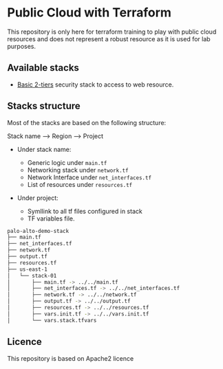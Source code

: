 # Public Cloud with Terraform

This repository is only here for terraform training to play with public cloud resources and does not represent a robust resource as it is used for lab purposes.

## Available stacks

- [Basic 2-tiers](palo-alto-demo-stack/) security stack to access to web resource.

## Stacks structure

Most of the stacks are based on the following structure:

Stack name --> Region --> Project

- Under stack name:
  - Generic logic under `main.tf`
  - Networking stack under `network.tf`
  - Network Interface under `net_interfaces.tf`
  - List of resources under `resources.tf`

- Under project:
  - Symllink to all tf files configured in stack
  - TF variables file.

```bash
palo-alto-demo-stack
├── main.tf
├── net_interfaces.tf
├── network.tf
├── output.tf
├── resources.tf
├── us-east-1
│   └── stack-01
│       ├── main.tf -> ../../main.tf
│       ├── net_interfaces.tf -> ../../net_interfaces.tf
│       ├── network.tf -> ../../network.tf
│       ├── output.tf -> ../../output.tf
│       ├── resources.tf -> ../../resources.tf
│       ├── vars.init.tf -> ../../vars.init.tf
│       └── vars.stack.tfvars
```

## Licence

This repository is based on Apache2 licence

